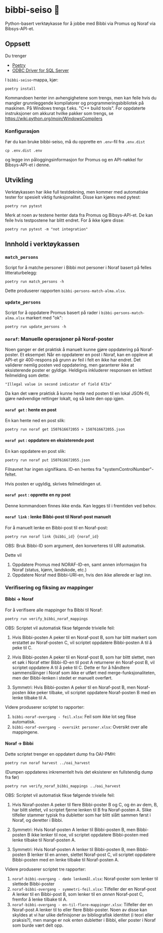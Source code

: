 # bibbi-seiso 🧰

Python-basert verktøykasse for å jobbe med Bibbi via Promus og Noraf via Bibsys-API-et.

## Oppsett

Du trenger

* [Poetry](python-poetry.org/)
* [ODBC Driver for SQL Server](https://docs.microsoft.com/en-us/sql/connect/odbc/download-odbc-driver-for-sql-server?view=sql-server-ver15)

I `bibbi-seiso`-mappa, kjør:

    poetry install

Kommandoen henter inn avhengighetene som trengs, men kan feile hvis du mangler grunnleggende kompilatorer og programmeringsbibliotek på maskinen.
På Windows trengs f.eks. "C++ build tools". For oppdaterte instruksjoner om akkurat hvilke pakker som trengs, se https://wiki.python.org/moin/WindowsCompilers

### Konfigurasjon

Før du kan bruke bibbi-seiso, må du opprette en `.env`-fil fra `.env.dist`

    cp .env.dist .env
    
og legge inn påloggingsinformasjon for Promus og en API-nøkkel for Bibsys-API-et i denne.

## Utvikling

Verktøykassen har ikke full testdekning, men kommer med automatiske tester for spesielt viktig funksjonalitet.
Disse kan kjøres med pytest:

    poetry run pytest

Merk at noen av testene henter data fra Promus og Bibsys-API-et.
De kan feile hvis testpostene har blitt endret.
For å ikke kjøre disse:

    poetry run pytest -m "not integration"

## Innhold i verktøykassen

### `match_persons`

Script for å matche personer i Bibbi mot personer i Noraf basert på felles litteraturbelegg:

    poetry run match_persons -h

Dette produserer rapporten `bibbi-persons-match-alma.xlsx`.

### `update_persons`

Script for å oppdatere Promus basert på rader i `bibbi-persons-match-alma.xlsx` markert med "ok":

    poetry run update_persons -h

### `noraf`: Manuelle operasjoner på Noraf-poster

Noen ganger er det praktisk å manuelt kunne gjøre oppdatering på Noraf-poster. Et eksempel:
Når en oppdaterer en post i Noraf, kan en oppleve at API-et gir 400-respons på grunn av feil i felt en ikke har endret.
Det validerer nemlig posten ved oppdatering, men garanterer ikke at eksisterende poster er gyldige.
Heldigvis inkluderer responsen en lettlest feilmelding som dette:

    "Illegal value in second indicator of field 672a"

Da kan det være praktisk å kunne hente ned posten til en lokal JSON-fil, gjøre nødvendige
rettinger lokalt, og så laste den opp igjen.

#### `noraf get` : hente en post

En kan hente ned en post slik:

    poetry run noraf get 1507616672055 > 1507616672055.json

#### `noraf put` : oppdatere en eksisterende post

En kan oppdatere en post slik:

    poetry run noraf put 1507616672055.json

Filnavnet har ingen signifikans. ID-en hentes fra "systemControlNumber"-feltet.

Hvis posten er ugyldig, skrives feilmeldingen ut.

#### `noraf post` : opprette en ny post

Denne kommandoen finnes ikke enda. Kan legges til i fremtiden ved behov.


#### `noraf link` : lenke Bibbi-post til Noraf-post manuelt

For å manuelt lenke en Bibbi-post til en Noraf-post:

    poetry run noraf link {bibbi_id} {noraf_id}

OBS: Bruk Bibbi-ID som argument, den konverteres til URI automatisk.

Dette vil 

1. Oppdatere Promus med NORAF-ID-en, samt annen informasjon fra Noraf (status, kjønn, landskode, etc.)
2. Oppdatere Noraf med Bibbi-URI-en, hvis den ikke allerede er lagt inn.

### Verifisering og fiksing av mappinger

#### Bibbi → Noraf

For å verifisere alle mappinger fra Bibbi til Noraf:

    poetry run verify_bibbi_noraf_mappings

OBS: Scriptet vil automatisk fikse følgende trivielle feil:

1. Hvis Bibbi-posten A peker til en Noraf-post B, som har blitt markert som erstattet av Noraf-posten C,
   vil scriptet oppdatere Bibbi-posten A til å peke til C.

2. Hvis Bibbi-posten A peker til en Noraf-post B, som har blitt slettet,
   men et søk i Noraf etter Bibbi-ID-en til post A returnerer én Noraf-post B,
   vil scriptet oppdatere A til å peke til C.
   Dette er for å håndtere sammenslåinger i Noraf som ikke er utført med merge-funksjonaliteten, men
   der Bibbi-lenken i stedet er manuelt overført.

3. Symmetri: Hvis Bibbi-posten A peker til en Noraf-post B, men Noraf-posten ikke peker tilbake,
   vil scriptet oppdatere Noraf-posten B med en lenke tilbake til A.

Videre produserer scriptet to rapporter:

1. `bibbi-noraf-overgang - feil.xlsx`: Feil som ikke lot seg fikse automatisk.
1. `bibbi-noraf-overgang - oversikt personer.xlsx`: Oversikt over alle mappingene.

#### Noraf → Bibbi

Dette scriptet trenger en oppdatert dump fra OAI-PMH:

    poetry run noraf harvest ../oai_harvest

(Dumpen oppdateres inkrementelt hvis det eksisterer en fullstendig dump fra før)

    poetry run verify_noraf_bibbi_mappings ../oai_harvest

OBS: Scriptet vil automatisk fikse følgende trivielle feil:

1. Hvis Noraf-posten A peker til flere Bibbi-poster B og C, og én av dem, B, har blitt slettet,
   vil scriptet fjerne lenken til B fra Noraf-posten A.
   Slike tilfeller stammer typisk fra dubletter som har blitt slått sammen først i Noraf,
   og deretter i Bibbi.

2. Symmetri: Hvis Noraf-posten A lenker til Bibbi-posten B, men Bibbi-posten B ikke lenker til noe,
   vil scriptet oppdatere Bibbi-posten med lenke tilbake til Noraf-posten A.   

3. Symmetri: Hvis Noraf-posten A lenker til Bibbi-posten B, men Bibbi-posten B lenker til en annen, slettet Noraf-post C,
   vil scriptet oppdatere Bibbi-posten med en lenke tilbake til Noraf-posten A.

Videre produserer scriptet tre rapporter:

1. `noraf-bibbi-overgang - døde lenkemål.xlsx`: Noraf-poster som lenker til slettede Bibbi-poster
2. `noraf-bibbi-overgang - symmetri-feil.xlsx`: Tilfeller der en Noraf-post A lenker til en Bibbi-post B, som lenker til en *annen* Noraf-post C, fremfor å lenke tilbake til A.
3. `noraf-bibbi-overgang - en-til-flere-mappinger.xlsx`: Tilfeller der en Noraf-post A lenker til to eller flere Bibbi-poster. Noen av disse kan skyldes at vi har ulike definisjoner av bibliografisk identitet (i teori eller praksis?), men mange er nok enten dubletter i Bibbi, eller poster i Noraf som burde vært delt opp.

